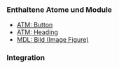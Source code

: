 ### Enthaltene Atome und Module
* <a href="../../atoms/button/button.html">ATM: Button</a> 
* <a href="../../atoms/headings/headings.html">ATM: Heading</a>
* <a href="../image_figure/image_figure.html">MDL: Bild (Image Figure)</a>

### Integration

